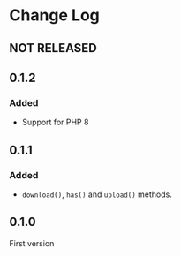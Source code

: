# Change Log

## NOT RELEASED

## 0.1.2

### Added

- Support for PHP 8

## 0.1.1

### Added

- `download()`, `has()` and `upload()` methods.

## 0.1.0

First version
